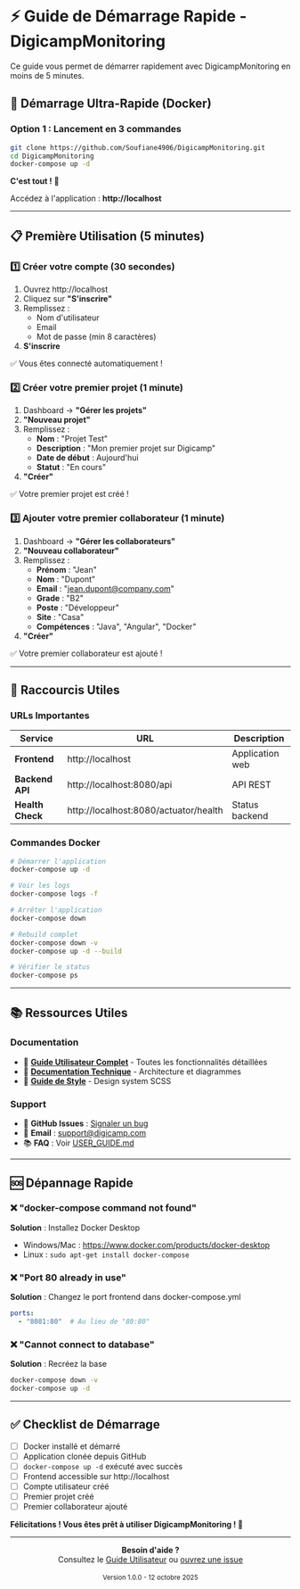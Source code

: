 # ⚡ Guide de Démarrage Rapide - DigicampMonitoring

Ce guide vous permet de démarrer rapidement avec DigicampMonitoring en moins de 5 minutes.

## 🚀 Démarrage Ultra-Rapide (Docker)

### Option 1 : Lancement en 3 commandes

```bash
git clone https://github.com/Soufiane4906/DigicampMonitoring.git
cd DigicampMonitoring
docker-compose up -d
```

**C'est tout !** 🎉

Accédez à l'application : **http://localhost**

---

## 📋 Première Utilisation (5 minutes)

### 1️⃣ Créer votre compte (30 secondes)

1. Ouvrez http://localhost
2. Cliquez sur **"S'inscrire"**
3. Remplissez :
   - Nom d'utilisateur
   - Email
   - Mot de passe (min 8 caractères)
4. **S'inscrire**

✅ Vous êtes connecté automatiquement !

### 2️⃣ Créer votre premier projet (1 minute)

1. Dashboard → **"Gérer les projets"**
2. **"Nouveau projet"**
3. Remplissez :
   - **Nom** : "Projet Test"
   - **Description** : "Mon premier projet sur Digicamp"
   - **Date de début** : Aujourd'hui
   - **Statut** : "En cours"
4. **"Créer"**

✅ Votre premier projet est créé !

### 3️⃣ Ajouter votre premier collaborateur (1 minute)

1. Dashboard → **"Gérer les collaborateurs"**
2. **"Nouveau collaborateur"**
3. Remplissez :
   - **Prénom** : "Jean"
   - **Nom** : "Dupont"
   - **Email** : "jean.dupont@company.com"
   - **Grade** : "B2"
   - **Poste** : "Développeur"
   - **Site** : "Casa"
   - **Compétences** : "Java", "Angular", "Docker"
4. **"Créer"**

✅ Votre premier collaborateur est ajouté !

---

## 🎯 Raccourcis Utiles

### URLs Importantes

| Service | URL | Description |
|---------|-----|-------------|
| **Frontend** | http://localhost | Application web |
| **Backend API** | http://localhost:8080/api | API REST |
| **Health Check** | http://localhost:8080/actuator/health | Status backend |

### Commandes Docker

```bash
# Démarrer l'application
docker-compose up -d

# Voir les logs
docker-compose logs -f

# Arrêter l'application
docker-compose down

# Rebuild complet
docker-compose down -v
docker-compose up -d --build

# Vérifier le status
docker-compose ps
```

---

## 📚 Ressources Utiles

### Documentation

- 📖 **[Guide Utilisateur Complet](./docs/USER_GUIDE.md)** - Toutes les fonctionnalités détaillées
- 📘 **[Documentation Technique](./docs/TECHNICAL_DOCUMENTATION.md)** - Architecture et diagrammes
- 🎨 **[Guide de Style](./docs/STYLE_GUIDE.md)** - Design system SCSS

### Support

- 💬 **GitHub Issues** : [Signaler un bug](https://github.com/Soufiane4906/DigicampMonitoring/issues)
- 📧 **Email** : support@digicamp.com
- 📚 **FAQ** : Voir [USER_GUIDE.md](./docs/USER_GUIDE.md#-faq)

---

## 🆘 Dépannage Rapide

### ❌ "docker-compose command not found"

**Solution** : Installez Docker Desktop
- Windows/Mac : https://www.docker.com/products/docker-desktop
- Linux : `sudo apt-get install docker-compose`

### ❌ "Port 80 already in use"

**Solution** : Changez le port frontend dans docker-compose.yml

```yaml
ports:
  - "8081:80"  # Au lieu de "80:80"
```

### ❌ "Cannot connect to database"

**Solution** : Recréez la base
```bash
docker-compose down -v
docker-compose up -d
```

---

## ✅ Checklist de Démarrage

- [ ] Docker installé et démarré
- [ ] Application clonée depuis GitHub
- [ ] `docker-compose up -d` exécuté avec succès
- [ ] Frontend accessible sur http://localhost
- [ ] Compte utilisateur créé
- [ ] Premier projet créé
- [ ] Premier collaborateur ajouté

**Félicitations ! Vous êtes prêt à utiliser DigicampMonitoring ! 🎉**

---

<div align="center">
  <strong>Besoin d'aide ?</strong>
  <br>
  Consultez le <a href="./docs/USER_GUIDE.md">Guide Utilisateur</a> ou <a href="https://github.com/Soufiane4906/DigicampMonitoring/issues">ouvrez une issue</a>
  <br><br>
  <sub>Version 1.0.0 - 12 octobre 2025</sub>
</div>
